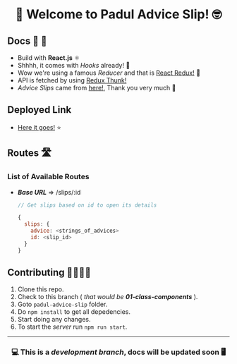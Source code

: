 <div align="center">
  <h1>
   🤩 Welcome to Padul Advice Slip! 🤓
  </h1>
</div>

## Docs 📝 📕

  - Build with **React.js** ⚛️
  - Shhhh, it comes with _Hooks_ already! 🤫
  - Wow we're using a famous _Reducer_ and that is [React Redux!](https://react-redux.js.org/) 🥳
  - API is fetched by using [Redux Thunk!](https://github.com/reduxjs/redux-thunk)
  - _Advice Slips_ came from [here!](https://api.adviceslip.com/), Thank you very much 🤩

## Deployed Link

  - [Here it goes!](https://padul-advice-slips.web.app/) ⭐️

## Routes 🛣

### List of Available Routes

  - _**Base URL**_ => /slips/:id 
      ```javascript
      // Get slips based on id to open its details

      {
        slips: {
          advice: <strings_of_advices>
          id: <slip_id>
        }
      }
      ```

## Contributing 🤜🏼🤛🏼

  1. Clone this repo.
  2. Check to this branch ( _that would be **01-class-components**_ ).
  3. Goto `padul-advice-slip` folder.
  4. Do `npm install` to get all depedencies.
  5. Start doing any changes.
  6. To start the _server_ run `npm run start`.

---

<div align="center">
  <h3>💻 This is a <i>development branch</i>, docs will be updated soon 🖥</h3>
</div>
